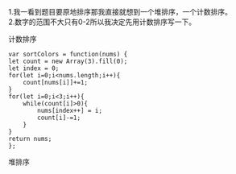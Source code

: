 1.我一看到题目要原地排序那我直接就想到一个堆排序，一个计数排序。      
2.数字的范围不大只有0-2所以我决定先用计数排序写一下。       

计数排序        
```code
var sortColors = function(nums) {
let count = new Array(3).fill(0);
let index = 0;
for(let i=0;i<nums.length;i++){
    count[nums[i]]+=1;
}
for(let i=0;i<3;i++){
    while(count[i]>0){
        nums[index++] = i;
        count[i]-=1;
    }
}
return nums;
};
```

堆排序     
```code

```
